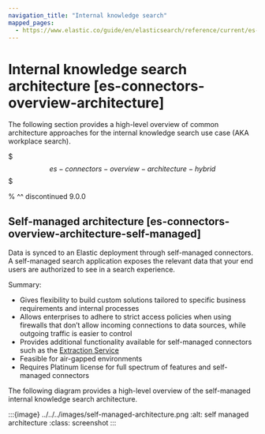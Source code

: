 ```yaml
---
navigation_title: "Internal knowledge search"
mapped_pages:
  - https://www.elastic.co/guide/en/elasticsearch/reference/current/es-connectors-overview-architecture.html
---
```


# Internal knowledge search architecture [es-connectors-overview-architecture]


The following section provides a high-level overview of common architecture approaches for the internal knowledge search use case (AKA workplace search).


$$$es-connectors-overview-architecture-hybrid$$$

% ^^ discontinued 9.0.0


## Self-managed architecture [es-connectors-overview-architecture-self-managed]

Data is synced to an Elastic deployment through self-managed connectors. A self-managed search application exposes the relevant data that your end users are authorized to see in a search experience.

Summary:

* Gives flexibility to build custom solutions tailored to specific business requirements and internal processes
* Allows enterprises to adhere to strict access policies when using firewalls that don’t allow incoming connections to data sources, while outgoing traffic is easier to control
* Provides additional functionality available for self-managed connectors such as the [Extraction Service](/reference/ingestion-tools/search-connectors/es-connectors-content-extraction.md#es-connectors-content-extraction-local)
* Feasible for air-gapped environments
* Requires Platinum license for full spectrum of features and self-managed connectors

The following diagram provides a high-level overview of the self-managed internal knowledge search architecture.

:::{image} ../../../images/self-managed-architecture.png
:alt: self managed architecture
:class: screenshot
:::

